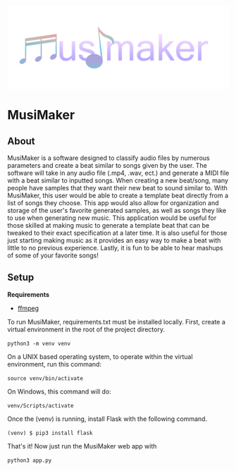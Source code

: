 ![MusiMaker Logo](https://github.com/zandickens/MusiMaker/blob/main/static/assets/images/logo.png)

# MusiMaker

## About
MusiMaker is a software designed to classify audio files by numerous parameters and create a beat similar to songs given by the user. The software will take in any audio file (.mp4, .wav, ect.) and generate a MIDI file with a beat similar to inputted songs.
When creating a new beat/song, many people have samples that they want their new beat to sound similar to. With MusiMaker, this user would be able to create a template beat directly from a list of songs they choose. This app would also allow for organization and storage of the user's favorite generated samples, as well as songs they like to use when generating new music.
This application would be useful for those skilled at making music to generate a template beat that can be tweaked to their exact specification at a later time. It is also useful for those just starting making music as it provides an easy way to make a beat with little to no previous experience. Lastly, it is fun to be able to hear mashups of some of your favorite songs!

## Setup

**Requirements**
  - [ffmpeg](https://www.ffmpeg.org/)

To run MusiMaker, requirements.txt must be installed locally. First, create a virtual environment in the root of the project directory.

``` python3 -m venv venv ```

On a UNIX based operating system, to operate within the virtual environment, run this command:

``` source venv/bin/activate ```

On Windows, this command will do:

``` venv/Scripts/activate ```

Once the (venv) is running, install Flask with the following command.

``` (venv) $ pip3 install flask ``` 

That's it! Now just run the MusiMaker web app with

``` python3 app.py ```
